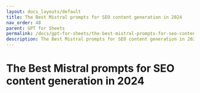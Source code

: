 ```yaml
---
layout: docs_layouts/default
title: The Best Mistral prompts for SEO content generation in 2024
nav_order: 48
parent: GPT for Sheets
permalink: /docs/gpt-for-sheets/the-best-mistral-prompts-for-seo-content-generation-in-2024
description: The Best Mistral prompts for SEO content generation in 2024
---
```


# The Best Mistral prompts for SEO content generation in 2024
